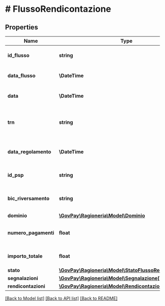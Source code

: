 # # FlussoRendicontazione

## Properties

Name | Type | Description | Notes
------------ | ------------- | ------------- | -------------
**id_flusso** | **string** | Identificativo del flusso di rendicontazione |
**data_flusso** | **\DateTime** | Data di emissione del flusso |
**data** | **\DateTime** | Data di acquisizione del flusso |
**trn** | **string** | Identificativo dell&#39;operazione di riversamento assegnato dal psp debitore |
**data_regolamento** | **\DateTime** | Data dell&#39;operazione di riversamento fondi |
**id_psp** | **string** | Identificativo dell&#39;istituto mittente |
**bic_riversamento** | **string** | Codice Bic della banca che ha generato il riversamento | [optional]
**dominio** | [**\GovPay\Ragioneria\Model\Dominio**](Dominio.md) |  |
**numero_pagamenti** | **float** | numero di pagamenti oggetto della rendicontazione |
**importo_totale** | **float** | somma degli importi rendicontati |
**stato** | [**\GovPay\Ragioneria\Model\StatoFlussoRendicontazione**](StatoFlussoRendicontazione.md) |  |
**segnalazioni** | [**\GovPay\Ragioneria\Model\Segnalazione[]**](Segnalazione.md) |  | [optional]
**rendicontazioni** | [**\GovPay\Ragioneria\Model\Rendicontazione[]**](Rendicontazione.md) |  | [optional]

[[Back to Model list]](../../README.md#models) [[Back to API list]](../../README.md#endpoints) [[Back to README]](../../README.md)
